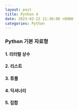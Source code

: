 ```yaml
---
layout: post
title: Python 4
date: 2023-02-22 21:30:00 +0900
categories: Python
---
```

### Python 기본 자료형    
#### 1. 리터럴 상수    
    
#### 2. 리스트    

#### 3. 튜플    

#### 4. 딕셔너리    

#### 5. 집합